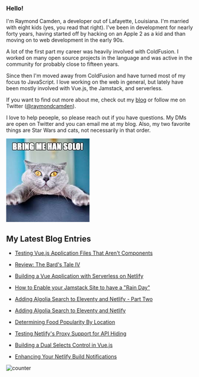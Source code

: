 ### Hello!

I'm Raymond Camden, a developer out of Lafayette, Louisiana. I'm married with eight kids (yes, you read that right). I've been in development for nearly forty years, having started off by hacking on an Apple 2 as a kid and than moving on to web development in the early 90s.

A lot of the first part my career was heavily involved with ColdFusion. I worked on many open source projects in the language and was active in the community for probably close to fifteen years. 

Since then I'm moved away from ColdFusion and have turned most of my focus to JavaScript. I love working on the web in general, but lately have been mostly involved with Vue.js, the Jamstack, and serverless. 

If you want to find out more about me, check out my [blog](https://www.raymondcamden.com) or follow me on Twitter ([@raymondcamden](https://twitter.com/raymondcamden)). 

I love to help peoeple, so please reach out if you have questions. My DMs are open on Twitter and you can email me at my blog. Also, my two favorite things are Star Wars and cats, not necessarily in that order.

![Star Wars cat](https://raw.githubusercontent.com/cfjedimaster/cfjedimaster/master/cat.jpg)

<!-- RSS -->
## My Latest Blog Entries

* [Testing Vue.js Application Files That Aren't Components](https://www.raymondcamden.com/2020/07/17/testing-vuejs-application-files-that-arent-components)

* [Review: The Bard's Tale IV](https://www.raymondcamden.com/2020/07/12/review-the-bards-tale-iv)

* [Building a Vue Application with Serverless on Netlify](https://www.raymondcamden.com/2020/07/07/building-a-vue-application-with-serverless-on-netlify)

* [How to Enable your Jamstack Site to have a "Rain Day"](https://www.raymondcamden.com/2020/07/06/how-to-enable-your-jamstack-site-to-have-a-rain-day)

* [Adding Algolia Search to Eleventy and Netlify - Part Two](https://www.raymondcamden.com/2020/07/01/adding-algolia-search-to-eleventy-and-netlify-part-two)

* [Adding Algolia Search to Eleventy and Netlify](https://www.raymondcamden.com/2020/06/24/adding-algolia-search-to-eleventy-and-netlify)

* [Determining Food Popularity By Location](https://www.raymondcamden.com/2020/06/23/determining-food-popularity-by-location)

* [Testing Netlify's Proxy Support for API Hiding](https://www.raymondcamden.com/2020/06/10/testing-netlifys-proxy-support-for-api-hiding)

* [Building a Dual Selects Control in Vue.js](https://www.raymondcamden.com/2020/06/08/building-a-dual-selects-control-in-vuejs)

* [Enhancing Your Netlify Build Notifications](https://www.raymondcamden.com/2020/05/29/enhancing-your-netlify-build-notifications)

<!-- ENDRSS -->

![counter](https://enzy20r2pibx5pb.m.pipedream.net)
